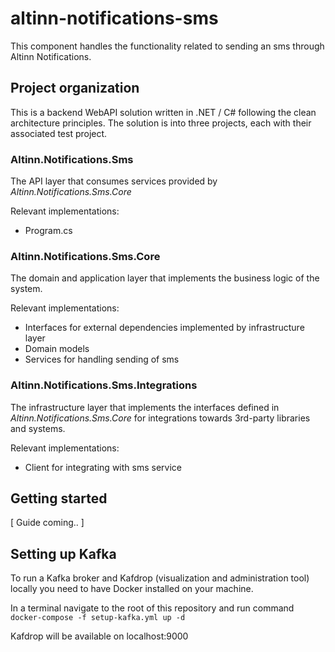 # altinn-notifications-sms

This component handles the functionality related to sending an sms through Altinn Notifications.

## Project organization
This is a backend WebAPI solution written in .NET / C# following the clean architecture principles.
The solution is into three projects, each with their associated test project.

### Altinn.Notifications.Sms
The API layer that consumes services provided by _Altinn.Notifications.Sms.Core_

Relevant implementations:
- Program.cs

### Altinn.Notifications.Sms.Core
The domain and application layer that implements the business logic of the system.

Relevant implementations:
- Interfaces for external dependencies implemented by infrastructure layer
- Domain models
- Services for handling sending of sms


### Altinn.Notifications.Sms.Integrations
The infrastructure layer that implements the interfaces defined in _Altinn.Notifications.Sms.Core_ for integrations towards 3rd-party libraries and systems.

Relevant implementations:
- Client for integrating with sms service

## Getting started

[ Guide coming.. ]

## Setting up Kafka

To run a Kafka broker and Kafdrop (visualization and administration tool) locally you need to have Docker installed on your machine.

In a terminal navigate to the root of this repository
and run command `docker-compose -f setup-kafka.yml up -d`

Kafdrop will be available on localhost:9000
